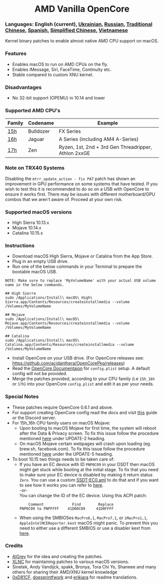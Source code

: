 <span align="center">
<h1>AMD Vanilla OpenCore</h1>
</span>

### Languages: English (current), [Ukrainian](languages/README_UA.md), [Russian](languages/README_RUS.md), [Traditional Chinese](languages/README_CHT.md), [Spanish](languages/README_ES.md), [Simplified Chinese](languages/README_CHS.md), [Vietnamese](languages/README_VI.md)
Kernel binary patches to enable almost native AMD CPU support on macOS.

### Features
- Enables macOS to run on AMD CPUs on the fly.
- Enables iMessage, Siri, FaceTime, Continuity etc.
- Stable compared to custom XNU kernel.

### Disadvantages
- No 32-bit support (OPEMU) in 10.14 and lower

### Supported AMD CPU's
| Family | Codename| Example |
|--------|---------|----------|
|   [15h](https://github.com/AMD-OSX/AMD_Vanilla/tree/opencore/15h_16h)  | Bulldozer | FX Series|
|   [16h](https://github.com/AMD-OSX/AMD_Vanilla/tree/opencore/15h_16h)  | Jaguar | A Series (including AM4 A-Series) |
|   [17h](https://github.com/AMD-OSX/AMD_Vanilla/tree/opencore/17h) | Zen | Ryzen, 1st, 2nd + 3rd Gen Threadripper, Athlon 2xxGE |<br />

### Note on TRX40 Systems
Disabling the `mtrr_update_action - fix PAT` patch has shown an improvement in GPU performance on some systems that have tested. If you wish to test this it is recommended to do so on a USB with OpenCore to ensure it works first. There may be issues with different motherboard/GPU combos that we aren't aware of. Proceed at your own risk. 

### Supported macOS versions
- High Sierra 10.13.x
- Mojave 10.14.x
- Catalina 10.15.x

### Instructions
- Download macOS High Sierra, Mojave or Catalina from the App Store.
- Plug in an empty USB drive.
- Run one of the below commands in your Terminal to prepare the bootable macOS USB.
```
NOTE: Make sure to replace 'MyVolumeName' with your actual USB volume name in the below commands.

## High Sierra
sudo /Applications/Install\ macOS\ High\ Sierra.app/Contents/Resources/createinstallmedia --volume /Volumes/MyVolumeName

## Mojave
sudo /Applications/Install\ macOS\ Mojave.app/Contents/Resources/createinstallmedia --volume /Volumes/MyVolumeName

## Catalina
sudo /Applications/Install\ macOS\ Catalina.app/Contents/Resources/createinstallmedia --volume /Volumes/MyVolumeName
```
- Install OpenCore on your USB drive. (For OpenCore releases see: https://github.com/acidanthera/OpenCorePkg/releases)
- Read the [OpenCore Documentaion](https://github.com/acidanthera/OpenCorePkg/blob/master/Docs/Configuration.pdf) for `config.plist` setup. A default config will not be provided.
- Merge the patches provided, according to your CPU family (i.e `15h_16h` or `17h`) into your OpenCore `config.plist` and edit it as per your needs.

### Special Notes
- These patches require OpenCore 0.6.1 and above.
- For support creating OpenCore config read the docs and visit [this](https://dortania.github.io/OpenCore-Install-Guide/) guide or the Discord server.
- For 15h_16h CPU family users on macOS Mojave:
  - Upon booting to macOS Mojave for first time, the system will reboot after the Data & Privacy screen. To fix this issue follow the procedure mentioned [here](https://www.insanelymac.com/forum/topic/335877-amd-mojave-kernel-development-and-testing/?do=findComment&comment=2658085) under UPDATE-2 heading.
  - On macOS Mojave certain webpages will crash upon loading (eg. brew.sh, facebook.com). To fix this issue follow the procedure mentioned [here](https://www.insanelymac.com/forum/topic/335877-amd-mojave-kernel-development-and-testing/?do=findComment&comment=2661857) under the UPDATE-5 heading.
- To boot 10.15 two things needs to be taken care of:
  - If you have an EC device with ID `PNP0C09` in your DSDT then macOS might get stuck while booting at the initial stage. To fix that you need to make sure your EC device is disabled by making it return status `Zero`. You can use a custom [SSDT-EC0.aml](./Extra/SSDT-EC0.aml) to do that and if you want to see how it works you can refer to [here](https://github.com/acidanthera/OpenCorePkg/blob/5e020bb06b33f12fa8b404cc3d1effaa5fbc00ea/Docs/AcpiSamples/SSDT-EC.dsl#L33). <br> -or- <br> You can change the ID of the EC device. Using this ACPI patch:
    ```
        Comment             Find        Replace
    PNP0C09 to PNPFFFF    41D00C09     41D0FFFF
    ```
  - When using the SMBIOSes `MacPro6,1`, `MacPro7,1`, or `iMacPro1,1`, `AppleIntelMCEReporter.kext` macOS might panic. To prevent this you need to either use a different SMBIOS or use a disabler kext from [here](./Extra/).

### Credits
- [AlGrey](https://github.com/AlGreyy) for the idea and creating the patches.
- [XLNC](https://github.com/XLNCs) for maintaining patches to various macOS versions.
- Sinetek, Andy Vandijck, spakk, Bronya, Tora Chi Yo, Shaneee and many others for sharing their AMD/XNU kernel knowledge
- [0xD81CF](https://github.com/0xD81CF), [doesprintfwork](https://github.com/doesprintfwork) and [erikjara](https://github.com/erikjara) for readme translations.
